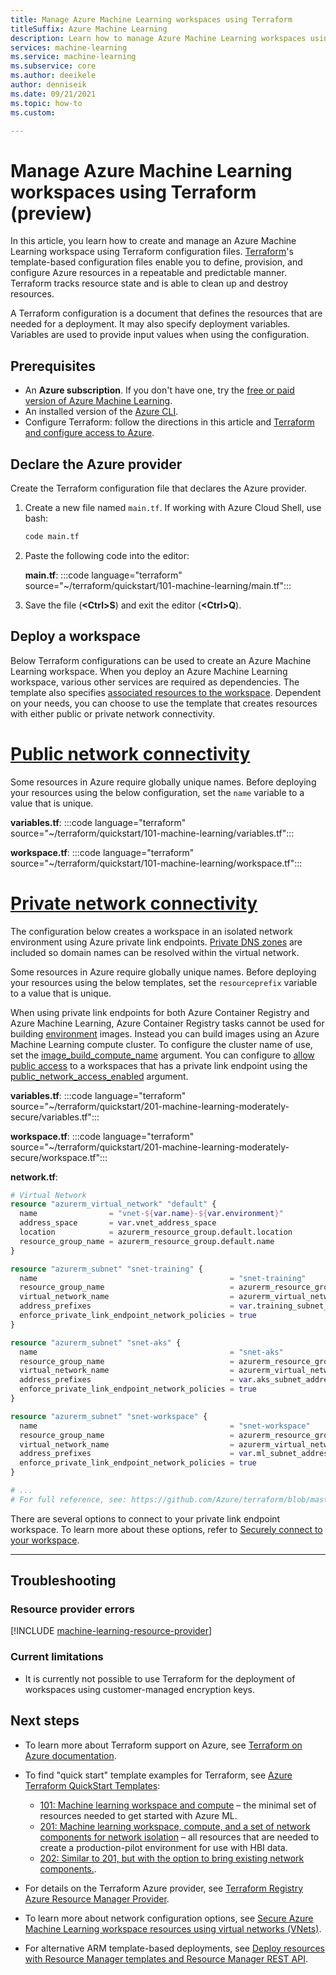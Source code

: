 ```yaml
---
title: Manage Azure Machine Learning workspaces using Terraform
titleSuffix: Azure Machine Learning
description: Learn how to manage Azure Machine Learning workspaces using Terraform.
services: machine-learning
ms.service: machine-learning
ms.subservice: core
ms.author: deeikele
author: denniseik
ms.date: 09/21/2021
ms.topic: how-to
ms.custom: 

---
```


# Manage Azure Machine Learning workspaces using Terraform (preview)

In this article, you learn how to create and manage an Azure Machine Learning workspace using Terraform configuration files. [Terraform](/azure/developer/terraform/)'s template-based configuration files enable you to define, provision, and configure Azure resources in a repeatable and predictable manner. Terraform tracks resource state and is able to clean up and destroy resources. 

A Terraform configuration is a document that defines the resources that are needed for a deployment. It may also specify deployment variables. Variables are used to provide input values when using the configuration.

## Prerequisites

* An **Azure subscription**. If you don't have one, try the [free or paid version of Azure Machine Learning](https://azure.microsoft.com/free/).
* An installed version of the [Azure CLI](/cli/azure/).
* Configure Terraform: follow the directions in this article and [Terraform and configure access to Azure](/azure/developer/terraform/get-started-cloud-shell).

## Declare the Azure provider

Create the Terraform configuration file that declares the Azure provider.

1. Create a new file named `main.tf`. If working with Azure Cloud Shell, use bash:

    ```bash
    code main.tf
    ```

1. Paste the following code into the editor:

    **main.tf**:
    :::code language="terraform" source="~/terraform/quickstart/101-machine-learning/main.tf":::

1. Save the file (**&lt;Ctrl>S**) and exit the editor (**&lt;Ctrl>Q**).

## Deploy a workspace

Below Terraform configurations can be used to create an Azure Machine Learning workspace. When you deploy an Azure Machine Learning workspace, various other services are required as dependencies. The template also specifies [associated resources to the workspace](/azure/machine-learning/concept-workspace#resources). Dependent on your needs, you can choose to use the template that creates resources with either public or private network connectivity.

# [Public network connectivity](#tab/publicworkspace)

Some resources in Azure require globally unique names. Before deploying your resources using the below configuration, set the `name` variable to a value that is unique.

**variables.tf**:
:::code language="terraform" source="~/terraform/quickstart/101-machine-learning/variables.tf":::

**workspace.tf**:
:::code language="terraform" source="~/terraform/quickstart/101-machine-learning/workspace.tf":::

# [Private network connectivity](#tab/privateworkspace)

The configuration below creates a workspace in an isolated network environment using Azure private link endpoints. [Private DNS zones](/azure/dns/private-dns-privatednszone) are included so domain names can be resolved within the virtual network.

Some resources in Azure require globally unique names. Before deploying your resources using the below templates, set the `resourceprefix` variable to a value that is unique.

When using private link endpoints for both Azure Container Registry and Azure Machine Learning, Azure Container Registry tasks cannot be used for building [environment](/python/api/azureml-core/azureml.core.environment.environment?view=azure-ml-py&preserve-view=true) images. Instead you can build images using an Azure Machine Learning compute cluster. To configure the cluster name of use, set the [image_build_compute_name](https://registry.terraform.io/providers/hashicorp/azurerm/latest/docs/resources/machine_learning_workspace) argument. You can configure to [allow public access](/azure/machine-learning/how-to-configure-private-link?tabs=python#enable-public-access) to a workspaces that has a private link endpoint using the [public_network_access_enabled](https://registry.terraform.io/providers/hashicorp/azurerm/latest/docs/resources/machine_learning_workspace) argument.

**variables.tf**:
:::code language="terraform" source="~/terraform/quickstart/201-machine-learning-moderately-secure/variables.tf":::

**workspace.tf**:
:::code language="terraform" source="~/terraform/quickstart/201-machine-learning-moderately-secure/workspace.tf":::

**network.tf**:
```terraform
# Virtual Network
resource "azurerm_virtual_network" "default" {
  name                = "vnet-${var.name}-${var.environment}"
  address_space       = var.vnet_address_space
  location            = azurerm_resource_group.default.location
  resource_group_name = azurerm_resource_group.default.name
}

resource "azurerm_subnet" "snet-training" {
  name                                           = "snet-training"
  resource_group_name                            = azurerm_resource_group.default.name
  virtual_network_name                           = azurerm_virtual_network.default.name
  address_prefixes                               = var.training_subnet_address_space
  enforce_private_link_endpoint_network_policies = true
}

resource "azurerm_subnet" "snet-aks" {
  name                                           = "snet-aks"
  resource_group_name                            = azurerm_resource_group.default.name
  virtual_network_name                           = azurerm_virtual_network.default.name
  address_prefixes                               = var.aks_subnet_address_space
  enforce_private_link_endpoint_network_policies = true
}

resource "azurerm_subnet" "snet-workspace" {
  name                                           = "snet-workspace"
  resource_group_name                            = azurerm_resource_group.default.name
  virtual_network_name                           = azurerm_virtual_network.default.name
  address_prefixes                               = var.ml_subnet_address_space
  enforce_private_link_endpoint_network_policies = true
}

# ...
# For full reference, see: https://github.com/Azure/terraform/blob/master/quickstart/201-machine-learning-moderately-secure/network.tf
```

There are several options to connect to your private link endpoint workspace. To learn more about these options, refer to [Securely connect to your workspace](/azure/machine-learning/how-to-secure-workspace-vnet#securely-connect-to-your-workspace).

---

## Troubleshooting

### Resource provider errors

[!INCLUDE [machine-learning-resource-provider](../../includes/machine-learning-resource-provider.md)]

### Current limitations

* It is currently not possible to use Terraform for the deployment of workspaces using customer-managed encryption keys.

## Next steps

* To learn more about Terraform support on Azure, see [Terraform on Azure documentation](/azure/developer/terraform/).
* To find "quick start" template examples for Terraform, see [Azure Terraform QuickStart Templates](https://github.com/Azure/terraform/tree/master/quickstart):
  
  * [101: Machine learning workspace and compute](https://github.com/Azure/terraform/tree/master/quickstart/101-machine-learning) – the minimal set of resources needed to get started with Azure ML.
  * [201: Machine learning workspace, compute, and a set of network components for network isolation](https://github.com/Azure/terraform/tree/master/quickstart/201-machine-learning-moderately-secure) – all resources that are needed to create a production-pilot environment for use with HBI data.
  * [202: Similar to 201, but with the option to bring existing network components.](https://github.com/Azure/terraform/tree/master/quickstart/202-machine-learning-moderately-secure-existing-VNet).
  
* For details on the Terraform Azure provider, see [Terraform Registry Azure Resource Manager Provider](https://registry.terraform.io/providers/hashicorp/azurerm/latest/docs).
* To learn more about network configuration options, see [Secure Azure Machine Learning workspace resources using virtual networks (VNets)](/azure/machine-learning/how-to-network-security-overview).
* For alternative ARM template-based deployments, see [Deploy resources with Resource Manager templates and Resource Manager REST API](../azure-resource-manager/templates/deploy-rest.md).
